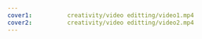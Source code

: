 ```yaml
---
cover1:          creativity/video editting/video1.mp4
cover2:          creativity/video editting/video2.mp4
---
```

